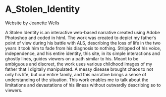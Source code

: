 # A_Stolen_Identity

Website by Jeanette Wells

A Stolen Identity is an interactive web-based narrative created using Adobe Photoshop and coded in html. The work was created to depict my father’s point of view during his battle with ALS, describing the loss of life in the two years it took him to fade from his diagnosis to nothing. Stripped of his voice, independence, and his entire identity, this site, in its simple interactions and ghostly lines, guides viewers on a path similar to his. Meant to be ambiguous and discreet, the work uses various childhood images of my father that I digitally manipulated. A messy disease brought chaos to not only his life, but our entire family, and this narrative brings a sense of understanding of the situation. This work enables me to talk about the limitations and devastations of his illness without outwardly describing so to viewers.
